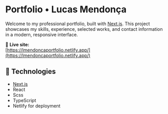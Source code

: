 # Portfolio • Lucas Mendonça

Welcome to my professional portfolio, built with [Next.js](https://nextjs.org/). This project showcases my skills, experience, selected works, and contact information in a modern, responsive interface.

🔗 **Live site:**  
[https://lmendoncaportfolio.netlify.app/](https://lmendoncaportfolio.netlify.app/)

## 🚀 Technologies

- [Next.js](https://nextjs.org/)
- React
- Scss
- TypeScript
- Netlify for deployment
